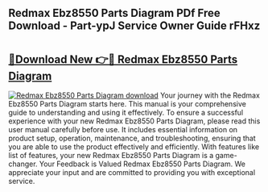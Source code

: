 ## Redmax Ebz8550 Parts Diagram PDf Free Download - Part-ypJ Service Owner Guide rFHxz

# <h2><a href="http://dfs1rii.blite.top/?on=Redmax+Ebz8550+Parts+Diagram">🔗Download New 👉🔴 Redmax Ebz8550 Parts Diagram</a></h2>

[![Redmax Ebz8550 Parts Diagram download](https://i.imgur.com/lujVjoI.png)](http://dfs1rii.blite.top/?on=Redmax+Ebz8550+Parts+Diagram)
Your journey with the Redmax Ebz8550 Parts Diagram starts here. This manual is your comprehensive guide to understanding and using it effectively. To ensure a successful experience with your new Redmax Ebz8550 Parts Diagram, please read this user manual carefully before use. It includes essential information on product setup, operation, maintenance, and troubleshooting, ensuring that you are able to use the product effectively and efficiently. With features like list of features, your new Redmax Ebz8550 Parts Diagram is a game-changer. Your Feedback is Valued Redmax Ebz8550 Parts Diagram. We appreciate your input and are committed to providing you with exceptional service.
